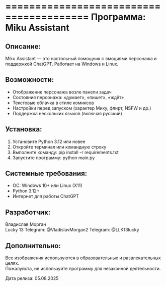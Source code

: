 ========================================
         Программа: Miku Assistant
========================================

Описание:
---------
Miku Assistant — это настольный помощник с эмоциями персонажа и поддержкой ChatGPT. Работает на Windows и Linux.

Возможности:
------------
- Отображение персонажа возле панели задач
- Состояния персонажа: «думает», «пишет», «ждёт»
- Текстовые облачка в стиле комиксов
- Настройки перед запуском (характер Мику, флирт, NSFW и др.)
- Поддержка нескольких языков (включая русский)

Установка:
----------
1. Установите Python 3.12 или новее
2. Откройте терминал или командную строку
3. Выполните команду:
   pip install -r requirements.txt
4. Запустите программу:
   python main.py

Системные требования:
---------------------
- ОС: Windows 10+ или Linux (X11)
- Python 3.12+
- Интернет для работы ChatGPT

Разработчик:
------------
Владислав Морган  
Lucky 13
Telegram: @VladislavMorgan2
Telegram: @LLK13lucky

Дополнительно:
--------------
Все изображения используются в образовательных и развлекательных целях.  
Пожалуйста, не используйте программу для незаконной деятельности.

Дата релиза: 05.08.2025


